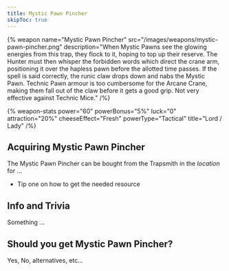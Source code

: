 ```yaml
---
title: Mystic Pawn Pincher
skipToc: true
---
```


{% weapon
 name="Mystic Pawn Pincher"
 src="/images/weapons/mystic-pawn-pincher.png"
 description="When Mystic Pawns see the glowing energies from this trap, they flock to it, hoping to top up their reserve. The Hunter must then whisper the forbidden words which direct the crane arm, positioning it over the hapless pawn before the allotted time passes. If the spell is said correctly, the runic claw drops down and nabs the Mystic Pawn. Technic Pawn armour is too cumbersome for the Arcane Crane, making them fall out of the claw before it gets a good grip. Not very effective against Technic Mice."
/%}

{% weapon-stats
 power="60"
 powerBonus="5%"
 luck="0"
 attraction="20%"
 cheeseEffect="Fresh"
 powerType="Tactical"
 title="Lord / Lady"
/%}

## Acquiring Mystic Pawn Pincher

The Mystic Pawn Pincher can be bought from the Trapsmith in the *location* for ...

- Tip one on how to get the needed resource

## Info and Trivia

Something ...

## Should you get Mystic Pawn Pincher?

Yes, No, alternatives, etc...
